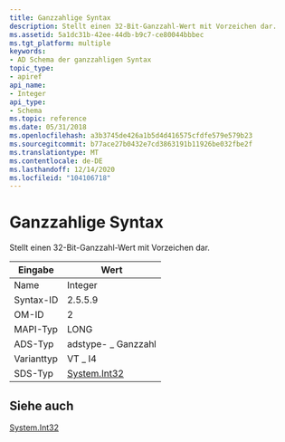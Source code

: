 ```yaml
---
title: Ganzzahlige Syntax
description: Stellt einen 32-Bit-Ganzzahl-Wert mit Vorzeichen dar.
ms.assetid: 5a1dc31b-42ee-44db-b9c7-ce80044bbbec
ms.tgt_platform: multiple
keywords:
- AD Schema der ganzzahligen Syntax
topic_type:
- apiref
api_name:
- Integer
api_type:
- Schema
ms.topic: reference
ms.date: 05/31/2018
ms.openlocfilehash: a3b3745de426a1b5d4d416575cfdfe579e579b23
ms.sourcegitcommit: b77ace27b0432e7cd3863191b11926be032fbe2f
ms.translationtype: MT
ms.contentlocale: de-DE
ms.lasthandoff: 12/14/2020
ms.locfileid: "104106718"
---
```

# <a name="integer-syntax"></a>Ganzzahlige Syntax

Stellt einen 32-Bit-Ganzzahl-Wert mit Vorzeichen dar.



| Eingabe | Wert |
|--------------|---------------------------------------------------------------------------|
| Name         | Integer                                                                   |
| Syntax-ID    | 2.5.5.9                                                                   |
| OM-ID        | 2                                                                         |
| MAPI-Typ    | LONG                                                                      |
| ADS-Typ     | adstype- \_ Ganzzahl                                                          |
| Varianttyp | VT \_ I4                                                                    |
| SDS-Typ     | [System.Int32](/dotnet/api/system.int32) |



## <a name="see-also"></a>Siehe auch

<dl> <dt>

[System.Int32](/dotnet/api/system.int32)
</dt> </dl>

 

 
